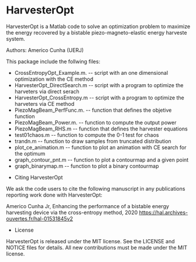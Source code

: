# HarvesterOpt

HarvesterOpt is a Matlab code to solve an optimization problem to maximize the energy recovered by a bistable piezo-magneto-elastic energy harveste system.

Authors:
Americo Cunha (UERJ)

This package include the follwing files:

* CrossEntropyOpt_Example.m.  -- script with an one dimensional optimization with the CE method
* HarvesterOpt_DirectSearch.m -- script with a program to optimize the harveters via direct serach
* HarvesterOpt_CrossEntropy.m -- script with a program to optimize the harveters via CE method
* PiezoMagBeam_PerfFunc.m.    -- function that defines the objetive function
* PiezoMagBeam_Power.m.       -- function to compute the output power
* PiezoMagBeam_RHS.m          -- function that defines the harvester equations
* test01chaos.m               -- function to compute the 0-1 test for chaos
* trandn.m                    -- function to draw samples from truncated distribution
* plot_ce_animation.m         -- function to plot an animation with CE search for the optimum
* graph_contour_pnt.m         -- function to plot a contourmap and a given point
* graph_binarymap.m           -- function to plot a binary contourmap


- Citing HarvesterOpt

We ask the code users to cite the following manuscript in any publications reporting work done with HarvesterOpt:

Americo Cunha Jr, Enhancing the performance of a bistable energy harvesting device via the cross-entropy method, 2020
https://hal.archives-ouvertes.fr/hal-01531845v2

- License

HarvesterOpt is released under the MIT license. See the LICENSE and NOTICE files for details. All new contributions must be made under the MIT license.
